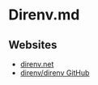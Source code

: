# Direnv.md

## Websites

* [direnv.net](https://direnv.net/)
* [direnv/direnv GitHub](https://github.com/direnv/direnv)

